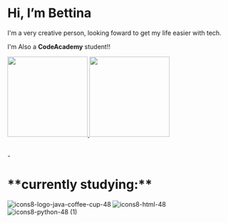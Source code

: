 #  Hi, I’m Bettina
<p>I'm a very creative person, looking foward to get my life easier with tech.</p>

I'm Also a **CodeAcademy** student!!
<br>
<p>
<a href="https://github.com/AVS1508">
  <img height="180em" src="https://github-readme-stats-eight-theta.vercel.app/api?username=AVS1508&show_icons=true&theme=algolia&include_all_commits=true&count_private=true"/>
  <img height="180em" src="https://github-readme-stats-eight-theta.vercel.app/api/top-langs/?username=AVS1508&layout=compact&langs_count=8&theme=algolia"/>
</a>
</p>
<br>
-<h1>**currently studying:**</h1>

![icons8-logo-java-coffee-cup-48](https://github.com/user-attachments/assets/0cc853ea-d0bd-4565-bd54-3c5de9324abf)
![icons8-html-48](https://github.com/user-attachments/assets/3974fdf1-626f-41c2-88ed-ebd67c3455b7)
![icons8-python-48 (1)](https://github.com/user-attachments/assets/8f0403eb-3a75-43bd-b90f-7dc65398d94f)


<!---![Uploading icons8-python-48 (1).png…]()

BettBernarda/BettBernarda is a ✨ special ✨ repository because its `README.md` (this file) appears on your GitHub profile.
You can click the Preview link to take a look at your changes.
--->
